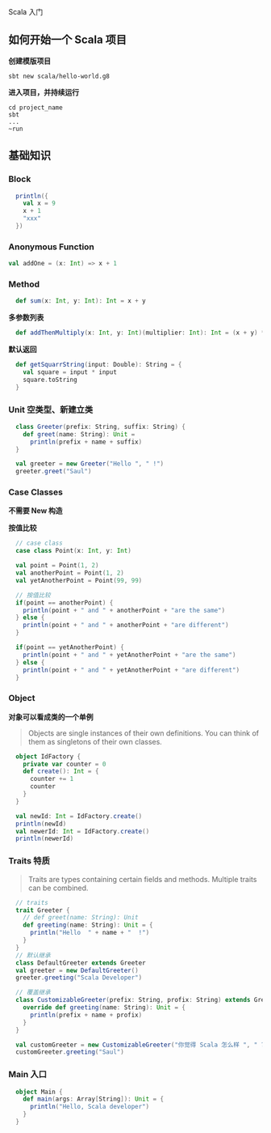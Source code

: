 Scala 入门

## 如何开始一个 Scala 项目

**创建模版项目**

```
sbt new scala/hello-world.g8
```

**进入项目，并持续运行**

```
cd project_name
sbt
...
~run
```

## 基础知识

### Block

```scala
  println({
    val x = 9
    x + 1
    "xxx"
  })
```

### Anonymous Function

```scala
val addOne = (x: Int) => x + 1
```

### Method

```scala
  def sum(x: Int, y: Int): Int = x + y
```

**多参数列表**

```scala
  def addThenMultiply(x: Int, y: Int)(multiplier: Int): Int = (x + y) * multiplier
```

**默认返回**

```scala
  def getSquarrString(input: Double): String = {
    val square = input * input
    square.toString
  }

```

### Unit 空类型、新建立类

```scala
  class Greeter(prefix: String, suffix: String) {
    def greet(name: String): Unit =
      println(prefix + name + suffix)
  }

  val greeter = new Greeter("Hello ", " !")
  greeter.greet("Saul")
```

### Case Classes

**不需要 New 构造**

**按值比较**

```scala
  // case class
  case class Point(x: Int, y: Int)

  val point = Point(1, 2)
  val anotherPoint = Point(1, 2)
  val yetAnotherPoint = Point(99, 99)

  // 按值比较
  if(point == anotherPoint) {
    println(point + " and " + anotherPoint + "are the same")
  } else {
    println(point + " and " + anotherPoint + "are different")
  }

  if(point == yetAnotherPoint) {
    println(point + " and " + yetAnotherPoint + "are the same")
  } else {
    println(point + " and " + yetAnotherPoint + "are different")
  }

```

### Object

**对象可以看成类的一个单例**

> Objects are single instances of their own definitions. You can think of them as singletons of their own classes.

```scala
  object IdFactory {
    private var counter = 0
    def create(): Int = {
      counter += 1
      counter
    }
  }

  val newId: Int = IdFactory.create()
  println(newId)
  val newerId: Int = IdFactory.create()
  println(newerId)
```

### Traits 特质

> Traits are types containing certain fields and methods. Multiple traits can be combined.

```scala
  // traits
  trait Greeter {
    // def greet(name: String): Unit
    def greeting(name: String): Unit = {
      println("Hello  " + name + "  !")
    }
  }
  // 默认继承
  class DefaultGreeter extends Greeter
  val greeter = new DefaultGreeter()
  greeter.greeting("Scala Developer")

  // 覆盖继承
  class CustomizableGreeter(prefix: String, profix: String) extends Greeter {
    override def greeting(name: String): Unit = {
      println(prefix + name + profix)
    }
  }

  val customGreeter = new CustomizableGreeter("你觉得 Scala 怎么样 ", " ?")
  customGreeter.greeting("Saul")
```

### Main 入口

```scala
  object Main {
    def main(args: Array[String]): Unit = {
      println("Hello, Scala developer")
    }
  }
```










